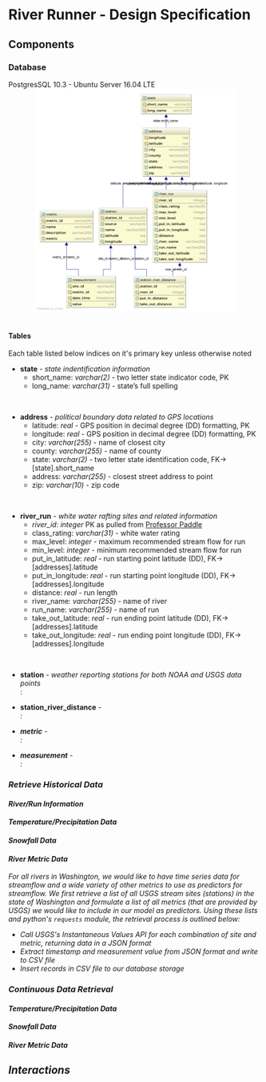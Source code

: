 # River Runner - Design Specification

## Components

### Database
PostgresSQL 10.3 - Ubuntu Server 16.04 LTE
</br>
<img src="https://raw.githubusercontent.com/kentdanas/RiverRunner/master/doc/schema.png" width=400 style='display:block; margin-left:auto; margin-right:auto'>
<br/>
#### Tables
Each table listed below indices on it's primary key unless otherwise noted
* <b>state</b> - <i>state indentification information</i>    
    * short_name: <em>varchar(2)</em> -  two letter state indicator code, PK
    * long_name: <em>varchar(31)</em> - state’s full spelling    
<br/>

* <b>address</b> - <i>political boundary data related to GPS locations</i>     
    * latitude: <em>real</em> - GPS position in decimal degree (DD) formatting, PK
    * longitude: <em>real</em> - GPS position in decimal degree (DD) formatting, PK
    * city: <em>varchar(255)</em> - name of closest city
    * county: <em>varchar(255)</em> - name of county
    * state: <em>varchar(2)</em> - two letter state identification code, FK->[state].short_name
    * address: <em>varchar(255)</em> - closest street address to point
    * zip: <em>varchar(10)</em> - zip code
<br/>

* <b>river_run</b> - <i>white water rafting sites and related information </i>   
    * <em>river_id</em>: <em>integer</em> PK as pulled  from <a alt='Professor Paddle' href='http://www.professorpaddle.com'>Professor Paddle </a>
    * class_rating: <em>varchar(31)</em> - white water rating
    * max_level: <em>integer</em> - maximum recommended stream flow for run
    * min_level: <em>integer</em> - minimum recommended stream flow for run
    * put_in_latitude: <em>real</em> - run starting point latitude (DD), FK->[addresses].latitude
    * put_in_longitude: <em>real</em> - run starting point longitude (DD), FK->[addresses].longitude
    * distance: <em>real</em> - run length
    * river_name: <em>varchar(255)</em> - name of river
    * run_name: <em>varchar(255)</em> - name of run
    * take_out_latitude: <em>real</em> - run ending point latitude (DD), FK->[addresses].latitude
    * take_out_longitude: <em>real</em> - run ending point longitude (DD), FK->[addresses].longitude
<br/>

* <b>station</b> - <i>weather reporting stations for both NOAA and USGS data points</i>     
<em></em>: <em></em>

* <b>station_river_distance</b> - <i></em>     
<em></em>: <em></em>

* <b>metric</b> - <i></i>     
<em></em>: <em></em>

* <b>measurement</b> - <i></i>     
<em></em>: <em></em>  

### Retrieve Historical Data

#### River/Run Information

#### Temperature/Precipitation Data

#### Snowfall Data

#### River Metric Data

For all rivers in Washington, we would like to have time series data for streamflow and a wide variety of other metrics to use as predictors for streamflow. We first retrieve a list of all USGS stream sites (stations) in the state of Washington and formulate a list of all metrics (that are provided by USGS) we would like to include in our model as predictors. Using these lists and python's `requests` module, the retrieval process is outlined below:

* Call USGS's Instantaneous Values API for each combination of site and metric, returning data in a JSON format
* Extract timestamp and measurement value from JSON format and write to CSV file
* Insert records in CSV file to our database storage

### Continuous Data Retrieval

#### Temperature/Precipitation Data

#### Snowfall Data

#### River Metric Data

## Interactions
